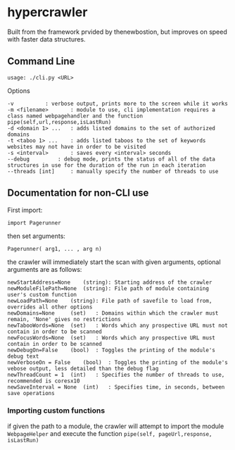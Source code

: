 # hypercrawler

Built from the framework prvided by thenewbostion, but improves on speed with faster data structures.
	



## Command Line
	usage: ./cli.py <URL>

Options

	-v 			: verbose output, prints more to the screen while it works
	-m <filename>		: module to use, cli implementation requires a class named webpagehandler and the function pipe(self,url,response,isLastRun)	
	-d <domain 1> ...	: adds listed domains to the set of authorized domains
	-t <taboo 1> ... 	: adds listed taboos to the set of keywords websites may not have in order to be visited
	-s <interval> 		: saves every <interval> seconds
	--debug 		: debug mode, prints the status of all of the data structures in use for the duration of the run in each iteration
	--threads [int] 	: manually specify the number of threads to use



## Documentation for non-CLI use

First import:

	import Pagerunner

then set arguments:

	Pagerunner( arg1, ... , arg n)

the crawler will immediately start the scan with given arguments, optional arguments are as follows:
	
	newStartAddress=None	(string): Starting address of the crawler
	newModuleFilePath=None	(string): File path of module containing user's custom function
	newLoadPath=None	(string): File path of savefile to load from, overrides all other options 
	newDomains=None		(set) 	: Domains within which the crawler must remain, 'None' gives no restrictions
	newTabooWords=None	(set)	: Words which any prospective URL must not contain in order to be scanned
	newFocusWords=None	(set)	: Words which any prospective URL must contain in order to be scanned
	newDebugOn=False	(bool)	: Toggles the printing of the module's debug text
	newVerboseOn = False	(bool)	: Toggles the printing of the module's vebose output, less detailed than the debug flag
	newThreadCount = 1	(int)	: Specifies the number of threads to use, recommended is coresx10 
	newSaveInterval = None	(int)	: Specifies time, in seconds, between save operations





### Importing custom functions

if given the path to a module, the crawler will attempt to import the module `WebpageHelper` and execute the function `pipe(self, pageUrl,response, isLastRun)`
